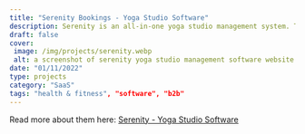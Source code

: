 ```yaml
---
title: "Serenity Bookings - Yoga Studio Software"
description: Serenity is an all-in-one yoga studio management system. This software runs off the successful GymMaster platform and has been tailored to suit the needs of Yoga, Pilates and other booking based businesses.
draft: false
cover: 
 image: /img/projects/serenity.webp
 alt: a screenshot of serenity yoga studio management software website
date: "01/11/2022"
type: projects
category: "SaaS"
tags: "health & fitness", "software", "b2b"
---
```


Read more about them here: <a href="https://www.serenitybookings.com">Serenity - Yoga Studio Software</a>